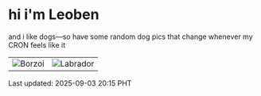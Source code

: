# hi i'm Leoben

and i like dogs—so have some random dog pics that change whenever my CRON feels like it

|  |  |
|--------|----------|
| ![Borzoi](https://random-dog-vercel.vercel.app/api/random-borzoi?v=1756901732) | ![Labrador](https://random-dog-vercel.vercel.app/api/random-labrador?v=1756901732) |

Last updated: 2025-09-03 20:15 PHT
